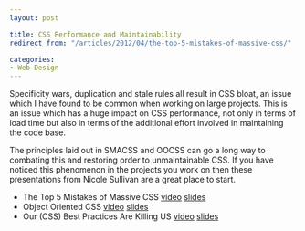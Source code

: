 ```yaml
---
layout: post

title: CSS Performance and Maintainability
redirect_from: "/articles/2012/04/the-top-5-mistakes-of-massive-css/"

categories:
- Web Design
---
```


Specificity wars, duplication and stale rules all result in CSS bloat, an issue which I have found to be common when working on large projects. This is an issue which has a huge impact on CSS performance, not only in terms of load time but also in terms of the additional effort involved in maintaining the code base.

The principles laid out in SMACSS and OOCSS can go a long way to combating this and restoring order to unmaintainable CSS. If you have noticed this phenomenon in the projects you work on then these presentations from Nicole Sullivan are a great place to start.

*   The Top 5 Mistakes of Massive CSS [video](http://velocityconf.com/velocity2010/public/schedule/detail/13149) [slides](http://www.slideshare.net/stubbornella/css-bloat)
*   Object Oriented CSS [video](http://www.stubbornella.org/content/2009/03/23/object-oriented-css-video-on-ydn/) [slides](http://www.slideshare.net/stubbornella/object-oriented-css)
*   Our (CSS) Best Practices Are Killing US [video](http://www.stubbornella.org/content/2011/04/28/our-best-practices-are-killing-us/) [slides](http://www.slideshare.net/stubbornella/our-best-practices-are-killing-us)